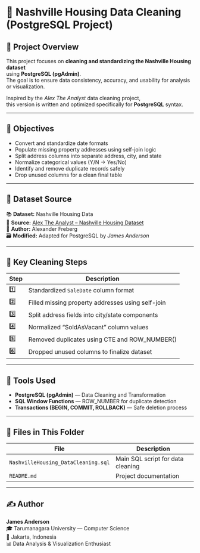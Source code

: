 # 🧹 Nashville Housing Data Cleaning (PostgreSQL Project)

## 📘 Project Overview
This project focuses on **cleaning and standardizing the Nashville Housing dataset**  
using **PostgreSQL (pgAdmin)**.  
The goal is to ensure data consistency, accuracy, and usability for analysis or visualization.

Inspired by the *Alex The Analyst* data cleaning project,  
this version is written and optimized specifically for **PostgreSQL** syntax.

---

## 🎯 Objectives
- Convert and standardize date formats  
- Populate missing property addresses using self-join logic  
- Split address columns into separate address, city, and state  
- Normalize categorical values (Y/N → Yes/No)  
- Identify and remove duplicate records safely  
- Drop unused columns for a clean final table  

---

## 💾 Dataset Source
📚 **Dataset:** Nashville Housing Data  
📄 **Source:** [Alex The Analyst – Nashville Housing Dataset](https://github.com/AlexTheAnalyst/SQL-Data-Cleaning)  
👤 **Author:** Alexander Freberg  
🗃️ **Modified:** Adapted for PostgreSQL by *James Anderson*

---

## 🧠 Key Cleaning Steps
| Step | Description |
|------|--------------|
| 1️⃣ | Standardized `SaleDate` column format |
| 2️⃣ | Filled missing property addresses using self-join |
| 3️⃣ | Split address fields into city/state components |
| 4️⃣ | Normalized “SoldAsVacant” column values |
| 5️⃣ | Removed duplicates using CTE and ROW_NUMBER() |
| 6️⃣ | Dropped unused columns to finalize dataset |

---

## 🧰 Tools Used
- **PostgreSQL (pgAdmin)** — Data Cleaning and Transformation  
- **SQL Window Functions** — ROW_NUMBER for duplicate detection  
- **Transactions (BEGIN, COMMIT, ROLLBACK)** — Safe deletion process  

---

## 📂 Files in This Folder
| File | Description |
|------|--------------|
| `NashvilleHousing_DataCleaning.sql` | Main SQL script for data cleaning |
| `README.md` | Project documentation |

---

## ✍️ Author
**James Anderson**  
🎓 Tarumanagara University — Computer Science  
📍 Jakarta, Indonesia  
📊 Data Analysis & Visualization Enthusiast  

